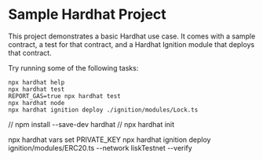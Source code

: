 # Sample Hardhat Project

This project demonstrates a basic Hardhat use case. It comes with a sample contract, a test for that contract, and a Hardhat Ignition module that deploys that contract.

Try running some of the following tasks:

```shell
npx hardhat help
npx hardhat test
REPORT_GAS=true npx hardhat test
npx hardhat node
npx hardhat ignition deploy ./ignition/modules/Lock.ts
```
// npm install --save-dev hardhat
//  npx hardhat init

npx hardhat vars set PRIVATE_KEY
 npx hardhat ignition deploy ignition/modules/ERC20.ts --network liskTestnet --verify
